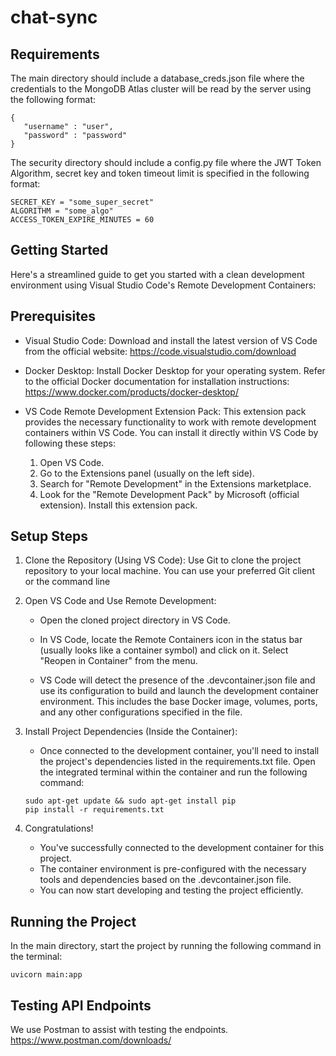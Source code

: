 # chat-sync

## Requirements 
The main directory should include a database_creds.json file where the credentials to the MongoDB Atlas cluster will be read by the server using the following format: 
```
{
   "username" : "user",
   "password" : "password"
}
```

The security directory should include a config.py file where the JWT Token Algorithm, secret key and token timeout limit is specified in the following format: 

```
SECRET_KEY = "some_super_secret"  
ALGORITHM = "some_algo"  
ACCESS_TOKEN_EXPIRE_MINUTES = 60 
```


## Getting Started 
Here's a streamlined guide to get you started with a clean development environment using Visual Studio Code's Remote Development Containers:

## Prerequisites 
- Visual Studio Code: Download and install the latest version of VS Code from the official website: https://code.visualstudio.com/download
- Docker Desktop: Install Docker Desktop for your operating system. Refer to the official Docker documentation for installation instructions: https://www.docker.com/products/docker-desktop/ 
- VS Code Remote Development Extension Pack: This extension pack provides the necessary functionality to work with remote development containers within VS Code. You can install it directly within VS Code by following these steps:

   1. Open VS Code.
   2. Go to the Extensions panel (usually on the left side).
   3. Search for "Remote Development" in the Extensions marketplace.
   4. Look for the "Remote Development Pack" by Microsoft (official extension). Install this extension pack.

## Setup Steps 
   1. Clone the Repository (Using VS Code): Use Git to clone the project repository to your local machine. You can use your preferred Git client or the command line
   2. Open VS Code and Use Remote Development:

      - Open the cloned project directory in VS Code.

      - In VS Code, locate the Remote Containers icon in the status bar (usually looks like a container symbol) and click on it. Select "Reopen in Container" from the menu.

      - VS Code will detect the presence of the .devcontainer.json file and use its configuration to build and launch the development container environment. This includes the base Docker image, volumes, ports, and any other configurations specified in the file.
   3. Install Project Dependencies (Inside the Container):
      - Once connected to the development container, you'll need to install the project's dependencies listed in the requirements.txt file. Open the integrated terminal within the container and run the following command:
      ```
      sudo apt-get update && sudo apt-get install pip
      pip install -r requirements.txt
      ```
   4. Congratulations! 
      - You've successfully connected to the development container for this project. 
      - The container environment is pre-configured with the necessary tools and dependencies based on the .devcontainer.json file. 
      - You can now start developing and testing the project efficiently.

## Running the Project 
In the main directory, start the project by running the following command in the terminal: 

```
uvicorn main:app
```

## Testing API Endpoints 
We use Postman to assist with testing the endpoints. 
https://www.postman.com/downloads/





